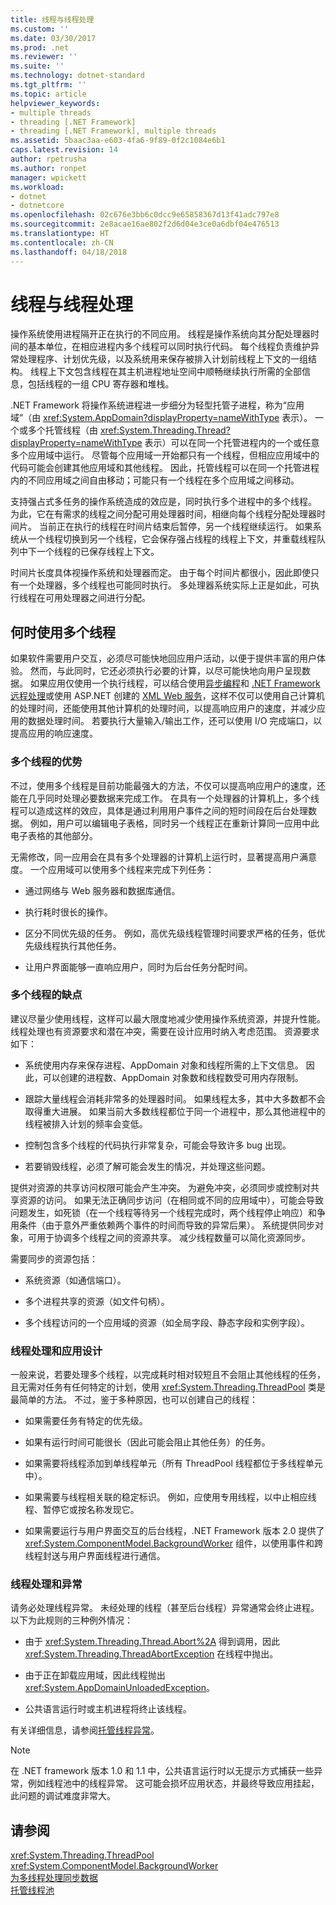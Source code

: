 ```yaml
---
title: 线程与线程处理
ms.custom: ''
ms.date: 03/30/2017
ms.prod: .net
ms.reviewer: ''
ms.suite: ''
ms.technology: dotnet-standard
ms.tgt_pltfrm: ''
ms.topic: article
helpviewer_keywords:
- multiple threads
- threading [.NET Framework]
- threading [.NET Framework], multiple threads
ms.assetid: 5baac3aa-e603-4fa6-9f89-0f2c1084e6b1
caps.latest.revision: 14
author: rpetrusha
ms.author: ronpet
manager: wpickett
ms.workload:
- dotnet
- dotnetcore
ms.openlocfilehash: 02c676e3bb6c0dcc9e65858367d13f41adc797e8
ms.sourcegitcommit: 2e8acae16ae802f2d6d04e3ce0a6dbf04e476513
ms.translationtype: HT
ms.contentlocale: zh-CN
ms.lasthandoff: 04/18/2018
---
```

# <a name="threads-and-threading"></a>线程与线程处理
操作系统使用进程隔开正在执行的不同应用。 线程是操作系统向其分配处理器时间的基本单位，在相应进程内多个线程可以同时执行代码。 每个线程负责维护异常处理程序、计划优先级，以及系统用来保存被排入计划前线程上下文的一组结构。 线程上下文包含线程在其主机进程地址空间中顺畅继续执行所需的全部信息，包括线程的一组 CPU 寄存器和堆栈。  
  
 .NET Framework 将操作系统进程进一步细分为轻型托管子进程，称为“应用域”（由 <xref:System.AppDomain?displayProperty=nameWithType> 表示）。 一个或多个托管线程（由 <xref:System.Threading.Thread?displayProperty=nameWithType> 表示）可以在同一个托管进程内的一个或任意多个应用域中运行。 尽管每个应用域一开始都只有一个线程，但相应应用域中的代码可能会创建其他应用域和其他线程。 因此，托管线程可以在同一个托管进程内的不同应用域之间自由移动；可能只有一个线程在多个应用域之间移动。  
  
 支持强占式多任务的操作系统造成的效应是，同时执行多个进程中的多个线程。 为此，它在有需求的线程之间分配可用处理器时间，相继向每个线程分配处理器时间片。 当前正在执行的线程在时间片结束后暂停，另一个线程继续运行。 如果系统从一个线程切换到另一个线程，它会保存强占线程的线程上下文，并重载线程队列中下一个线程的已保存线程上下文。  
  
 时间片长度具体视操作系统和处理器而定。 由于每个时间片都很小，因此即使只有一个处理器，多个线程也可能同时执行。 多处理器系统实际上正是如此，可执行线程在可用处理器之间进行分配。  
  
## <a name="when-to-use-multiple-threads"></a>何时使用多个线程  
 如果软件需要用户交互，必须尽可能快地回应用户活动，以便于提供丰富的用户体验。 然而，与此同时，它还必须执行必要的计算，以尽可能快地向用户呈现数据。 如果应用仅使用一个执行线程，可以结合使用[异步编程](../../../docs/standard/asynchronous-programming-patterns/calling-synchronous-methods-asynchronously.md)和 [.NET Framework 远程处理](https://msdn.microsoft.com/library/eccb1d31-0a22-417a-97fd-f4f1f3aa4462)或使用 ASP.NET 创建的 [XML Web 服务](https://msdn.microsoft.com/library/1e64af78-d705-4384-b08d-591a45f4379c)，这样不仅可以使用自己计算机的处理时间，还能使用其他计算机的处理时间，以提高响应用户的速度，并减少应用的数据处理时间。 若要执行大量输入/输出工作，还可以使用 I/O 完成端口，以提高应用的响应速度。  
  
### <a name="advantages-of-multiple-threads"></a>多个线程的优势  
 不过，使用多个线程是目前功能最强大的方法，不仅可以提高响应用户的速度，还能在几乎同时处理必要数据来完成工作。 在具有一个处理器的计算机上，多个线程可以造成这样的效应，具体是通过利用用户事件之间的短时间段在后台处理数据。 例如，用户可以编辑电子表格，同时另一个线程正在重新计算同一应用中此电子表格的其他部分。  
  
 无需修改，同一应用会在具有多个处理器的计算机上运行时，显著提高用户满意度。 一个应用域可以使用多个线程来完成下列任务：  
  
-   通过网络与 Web 服务器和数据库通信。  
  
-   执行耗时很长的操作。  
  
-   区分不同优先级的任务。 例如，高优先级线程管理时间要求严格的任务，低优先级线程执行其他任务。  
  
-   让用户界面能够一直响应用户，同时为后台任务分配时间。  
  
### <a name="disadvantages-of-multiple-threads"></a>多个线程的缺点  
 建议尽量少使用线程，这样可以最大限度地减少使用操作系统资源，并提升性能。 线程处理也有资源要求和潜在冲突，需要在设计应用时纳入考虑范围。 资源要求如下：  
  
-   系统使用内存来保存进程、AppDomain 对象和线程所需的上下文信息。 因此，可以创建的进程数、AppDomain 对象数和线程数受可用内存限制。  
  
-   跟踪大量线程会消耗非常多的处理器时间。 如果线程太多，其中大多数都不会取得重大进展。 如果当前大多数线程都位于同一个进程中，那么其他进程中的线程被排入计划的频率会变低。  
  
-   控制包含多个线程的代码执行非常复杂，可能会导致许多 bug 出现。  
  
-   若要销毁线程，必须了解可能会发生的情况，并处理这些问题。  
  
 提供对资源的共享访问权限可能会产生冲突。 为避免冲突，必须同步或控制对共享资源的访问。 如果无法正确同步访问（在相同或不同的应用域中），可能会导致问题发生，如死锁（在一个线程等待另一个线程完成时，两个线程停止响应）和争用条件（由于意外严重依赖两个事件的时间而导致的异常后果）。 系统提供同步对象，可用于协调多个线程之间的资源共享。 减少线程数量可以简化资源同步。  
  
 需要同步的资源包括：  
  
-   系统资源（如通信端口）。  
  
-   多个进程共享的资源（如文件句柄）。  
  
-   多个线程访问的一个应用域的资源（如全局字段、静态字段和实例字段）。  
  
### <a name="threading-and-application-design"></a>线程处理和应用设计  
 一般来说，若要处理多个线程，以完成耗时相对较短且不会阻止其他线程的任务，且无需对任务有任何特定的计划，使用 <xref:System.Threading.ThreadPool> 类是最简单的方法。 不过，鉴于多种原因，也可以创建自己的线程：  
  
-   如果需要任务有特定的优先级。  
  
-   如果有运行时间可能很长（因此可能会阻止其他任务）的任务。  
  
-   如果需要将线程添加到单线程单元（所有 ThreadPool 线程都位于多线程单元中）。  
  
-   如果需要与线程相关联的稳定标识。 例如，应使用专用线程，以中止相应线程、暂停它或按名称发现它。  
  
-   如果需要运行与用户界面交互的后台线程，.NET Framework 版本 2.0 提供了 <xref:System.ComponentModel.BackgroundWorker> 组件，以使用事件和跨线程封送与用户界面线程进行通信。  
  
### <a name="threading-and-exceptions"></a>线程处理和异常  
 请务必处理线程异常。 未经处理的线程（甚至后台线程）异常通常会终止进程。 以下为此规则的三种例外情况：  
  
-   由于 <xref:System.Threading.Thread.Abort%2A> 得到调用，因此 <xref:System.Threading.ThreadAbortException> 在线程中抛出。  
  
-   由于正在卸载应用域，因此线程抛出 <xref:System.AppDomainUnloadedException>。  
  
-   公共语言运行时或主机进程将终止该线程。  
  
 有关详细信息，请参阅[托管线程异常](../../../docs/standard/threading/exceptions-in-managed-threads.md)。  
  
> [!NOTE]
>  在 .NET framework 版本 1.0 和 1.1 中，公共语言运行时以无提示方式捕获一些异常，例如线程池中的线程异常。 这可能会损坏应用状态，并最终导致应用挂起，此问题的调试难度非常大。  
  
## <a name="see-also"></a>请参阅  
 <xref:System.Threading.ThreadPool>  
 <xref:System.ComponentModel.BackgroundWorker>  
 [为多线程处理同步数据](../../../docs/standard/threading/synchronizing-data-for-multithreading.md)  
 [托管线程池](../../../docs/standard/threading/the-managed-thread-pool.md)
